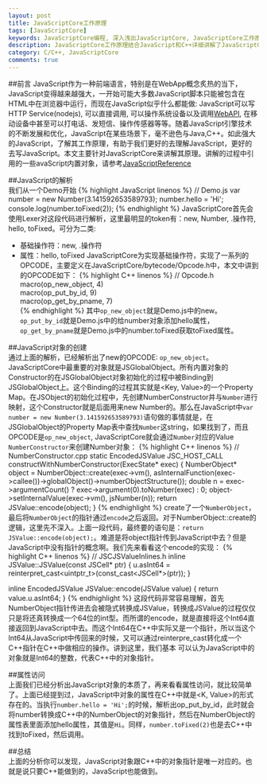 ```yaml
---
layout: post
title: JavaScriptCore工作原理
tags: [JavaScriptCore]
keywords: JavaScriptCore编程, 深入浅出JavaScriptCore, JavaScriptCore工作原理
description: JavaScriptCore工作原理结合JavaScript和C++详细讲解了JavaScriptCore是如何工作的，JavaScript是如何调用C++的。
category: C/C++, JavaScriptCore
comments: true
---
```

##前言
JavaScript作为一种前端语言，特别是在WebApp概念炙热的当下，JavaScript变得越来越强大，一开始可能大多数JavaScript脚本只能被包含在HTML中在浏览器中运行，而现在JavaScript似乎什么都能做: JavaScript可以写HTTP Service(nodejs), 可以直接调用, 可以操作系统设备以及调用[WebAPI](https://developer.mozilla.org/en-US/Apps/Reference/General_Web_APIs), 在移动设备中甚至可以打电话、发短信、操作传感器等等。随着JavaScript引擎技术的不断发展和优化，JavaScript在某些场景下，毫不逊色与Java,C++。如此强大的JavaScript，了解其工作原理，有助于我们更好的去理解JavaScript，更好的去写JavaScript。本文主要针对JavaScriptCore来讲解其原理。讲解的过程中引用的一些avaScript内置对象，请参考[JavaScriptReference](https://developer.mozilla.org/en-US/docs/Web/JavaScript/Reference)   

##JavaScript的解析   
我们从一个Demo开始
{% highlight JavaScript linenos %}
// Demo.js
var number = new Number(3.141592653589793);
number.hello = 'Hi';
console.log(number.toFixed(2));
{% endhighlight %}
JavaScriptCore首先会使用Lexer对这段代码进行解析，这里最明显的token有：new, Number, .操作符, hello, toFixed。可分为二类:    
* 基础操作符：new, .操作符    
* 属性：hello, toFixed
JavaScriptCore为实现基础操作符，实现了一系列的OPCODE，主要定义在JavaScriptCore/bytecode/Opcode.h中，本文中讲到的OPCODE如下：
{% highlight C++ linenos %}
// Opcode.h
    macro(op_new_object, 4) \
    macro(op_put_by_id, 9) \
    macro(op_get_by_pname, 7) \
{% endhighlight %}
其中`op_new_object`就是Demo.js中的new。`op_put_by_id`就是Demo.js中的给number对象添加hello属性，`op_get_by_pname`就是Demo.js中的number.toFixed获取toFixed属性。

##JavaScript对象的创建    
通过上面的解析，已经解析出了new的OPCODE: `op_new_object`。JavaScriptCore中最重要的对象就是JSGlobalObject。所有内置对象的Constructor的在JSGlobalObject对象初始化的过程中被Binding到JSGlobalObject上。这个Binding的过程其实就是<Key, Value>的一个Property Map。在JSObject的初始化过程中，先创建NumberConstructor并与`Number`进行映射，这个Constructor就是后面用来new Number的。那么在JavaScript中`var number = new Number(3.141592653589793)`语句做的事情就是，在JSGlobalObject的Property Map表中查找`Number`这string，如果找到了，而且OPCODE是`op_new_object`, JavaScriptCore就会通过`Number`对应的Value `NumberConstructor`来创建Number对象：
{% highlight C++ linenos %}
// NumberConstructor.cpp
static EncodedJSValue JSC_HOST_CALL constructWithNumberConstructor(ExecState* exec)
{
    NumberObject* object = NumberObject::create(exec->vm(), asInternalFunction(exec->callee())->globalObject()->numberObjectStructure());
    double n = exec->argumentCount() ? exec->argument(0).toNumber(exec) : 0;
    object->setInternalValue(exec->vm(), jsNumber(n));
    return JSValue::encode(object);
}
{% endhighlight %}
create了一个`NumberObject`，最后将`NumberObject`的指针通过`encode`之后返回。对于NumberObject::create的逻辑，这里先不深入。上面一段代码，最终要的语句是：`return JSValue::encode(object);`。难道是将object指针传到JavaScript中去？但是JavaScript中没有指针的概念啊。我们先来看看这个encode的实现：
{% highlight C++ linenos %}
// JSCJSValueInlines.h
inline JSValue::JSValue(const JSCell* ptr)
{
    u.asInt64 = reinterpret_cast<uintptr_t>(const_cast<JSCell*>(ptr));
}

inline EncodedJSValue JSValue::encode(JSValue value)
{
    return value.u.asInt64;
}
{% endhighlight %}
这段代码非常容易理解，首先NumberObject指针传进去会被隐式转换成JSValue，转换成JSValue的过程仅仅只是将还真转换成一个64位的int型。而所谓的encode，就是直接将这个Int64直接返回到JavaScript中去。而这个Int64在C++中实际又是一个指针，所以当这个Int64从JavaScript中传回来的时候，又可以通过reinterpre_cast转化成一个C++指针在C++中做相应的操作。讲到这里，我们基本 可以认为JavaScript中的对象就是Int64的整数，代表C++中的对象指针。    

##属性访问   
上面我们已经分析出JavaScript对象的本质了，再来看看属性访问，就比较简单了。上面已经提到过，JavaScript中对象的属性在C++中就是<K, Value>的形式存在的。当执行`number.hello = 'Hi';`的时候，解析出op\_put\_by\_id，此时就会将number转换成C++中的NumberObject的对象指针，然后在NumberObject的属性表里面添加hello属性，其值是`Hi`。同样，`number.toFixed(2)`也是去C++中找到toFixed，然后调用。


##总结    
上面的分析你可以发现，JavaScript对象跟C++中的对象指针是唯一对应的。也就是说只要C++能做到的，JavaScript也能做到。